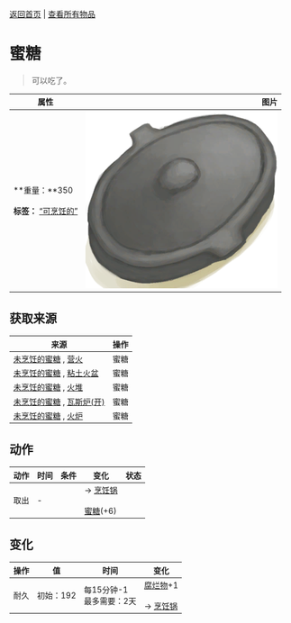 [返回首页](index.md)   |  [查看所有物品](object.md)
# 蜜糖  
> 可以吃了。  
  
  属性  |   图片   
 ----  |  ----:   
 **重量：**350<br><br>**标签：**	[“可烹饪的”](tag_Cookable.md)  |  ![](Sprite/CookingPotClosed.png)   
  
## 获取来源  
来源  |  操作  
----  |  ----  
[未烹饪的蜜糖](HoneyCandyUncooked.md) , [营火](Campfire.md)  |  蜜糖  
[未烹饪的蜜糖](HoneyCandyUncooked.md) , [粘土火盆](ClayFirePit.md)  |  蜜糖  
[未烹饪的蜜糖](HoneyCandyUncooked.md) , [火堆](Fire.md)  |  蜜糖  
[未烹饪的蜜糖](HoneyCandyUncooked.md) , [瓦斯炉(开)](GasCookerOn.md)  |  蜜糖  
[未烹饪的蜜糖](HoneyCandyUncooked.md) , [火炉](Stove.md)  |  蜜糖  
## 动作  
动作  |  时间  |  条件  |  变化  |  状态  
----  |  ----  |  ----  |  ----  |  ----  
取出  |  -  |    |  → [烹饪锅](CookingPot.md)<br><br>[蜜糖](HoneyCandy.md)(+6)  |    
## 变化  
操作  |  值  |  时间  |  变化  
----  |  ----  |  ----  |  ----  
耐久  |  初始：192  |  每15分钟-1<br>最多需要：2天  |  [腐烂物](RottenRemains.md)+1 <br><br>→ [烹饪锅](CookingPot.md)  
